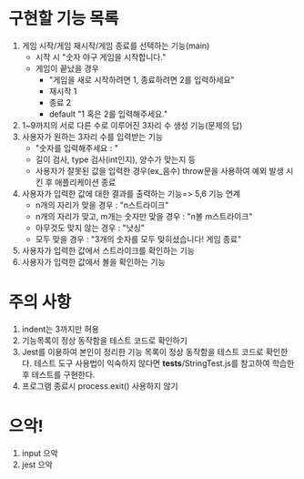 # 구현할 기능 목록
1. 게임 시작/게임 재시작/게임 종료를 선택하는 기능(main)
    - 시작 시 "숫자 야구 게임을 시작합니다."
    - 게임이 끝났을 경우
        - "게임을 새로 시작하려면 1, 종료하려면 2를 입력하세요"
        - 재시작 1
        - 종료 2
        - default "1 혹은 2를 입력해주세요."
2. 1~9까지의 서로 다른 수로 이루어진 3자리 수 생성 기능(문제의 답)
3. 사용자가 원하는 3자리 수를 입력받는 기능
    - "숫자를 입력해주세요 : "
    - 길이 검사, type 검사(int인지), 양수가 맞는지 등
    - 사용자가 잘못된 값을 입력한 경우(ex_음수) throw문을 사용하여 예외 발생 시킨 후 애플리케이션 종료 
4. 사용자가 입력한 값에 대한 결과를 출력하는 기능=> 5,6 기능 연계
    - n개의 자리가 맞을 경우 : "n스트라이크"
    - n개의 자리가 맞고, m개는 숫자만 맞을 경우 : "n볼 m스트라이크"
    - 아무것도 맞지 않는 경우 : "낫싱"
    - 모두 맞을 경우 : "3개의 숫자를 모두 맞히셨습니다! 게임 종료"
5. 사용자가 입력한 값에서 스트라이크를 확인하는 기능
6. 사용자가 입력한 값에서 볼을 확인하는 기능


# 주의 사항
1. indent는 3까지만 허용
2. 기능목록이 정상 동작함을 테스트 코드로 확인하기
3. Jest를 이용하여 본인이 정리한 기능 목록이 정상 동작함을 테스트 코드로 확인한다.
테스트 도구 사용법이 익숙하지 않다면 __tests__/StringTest.js를 참고하여 학습한 후 테스트를 구현한다. 
4. 프로그램 종료시 process.exit() 사용하지 않기


# 으악!
1. input 으악
2. jest 으악